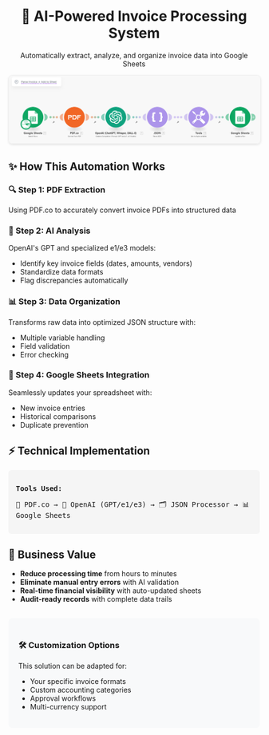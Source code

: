 <div align="center">
  <h1>🧾 AI-Powered Invoice Processing System</h1>
  <p>Automatically extract, analyze, and organize invoice data into Google Sheets</p>
  
  <img src="Invoice Parsing Flow.png" alt="Invoice Parsing Automation Flow" style="max-width:100%; border: 1px solid #eee; border-radius: 8px; box-shadow: 0 2px 4px rgba(0,0,0,0.1);">
</div>

<div style="max-width: 800px; margin: 0 auto;">
  <h2>✨ How This Automation Works</h2>
  
  <h3>🔍 Step 1: PDF Extraction</h3>
  <p>Using PDF.co to accurately convert invoice PDFs into structured data</p>
  
  <h3>🧠 Step 2: AI Analysis</h3>
  <p>OpenAI's GPT and specialized e1/e3 models:
  <ul>
    <li>Identify key invoice fields (dates, amounts, vendors)</li>
    <li>Standardize data formats</li>
    <li>Flag discrepancies automatically</li>
  </ul>
  
  <h3>📊 Step 3: Data Organization</h3>
  <p>Transforms raw data into optimized JSON structure with:
  <ul>
    <li>Multiple variable handling</li>
    <li>Field validation</li>
    <li>Error checking</li>
  </ul>
  
  <h3>🔄 Step 4: Google Sheets Integration</h3>
  <p>Seamlessly updates your spreadsheet with:
  <ul>
    <li>New invoice entries</li>
    <li>Historical comparisons</li>
    <li>Duplicate prevention</li>
  </ul>

  <h2>⚡ Technical Implementation</h2>
  <div style="background-color: #f5f5f5; padding: 15px; border-radius: 6px; font-family: monospace;">
    <p><strong>Tools Used:</strong></p>
    <p>📄 PDF.co → 🤖 OpenAI (GPT/e1/e3) → 🗂️ JSON Processor → 📊 Google Sheets</p>
  </div>

  <h2>💼 Business Value</h2>
  <ul>
    <li><strong>Reduce processing time</strong> from hours to minutes</li>
    <li><strong>Eliminate manual entry errors</strong> with AI validation</li>
    <li><strong>Real-time financial visibility</strong> with auto-updated sheets</li>
    <li><strong>Audit-ready records</strong> with complete data trails</li>
  </ul>

  <div style="background-color: #f8f9fa; padding: 20px; border-radius: 8px; margin-top: 30px;">
    <h3>🛠️ Customization Options</h3>
    <p>This solution can be adapted for:</p>
    <ul>
      <li>Your specific invoice formats</li>
      <li>Custom accounting categories</li>
      <li>Approval workflows</li>
      <li>Multi-currency support</li>
    </ul>
  </div>
</div>
